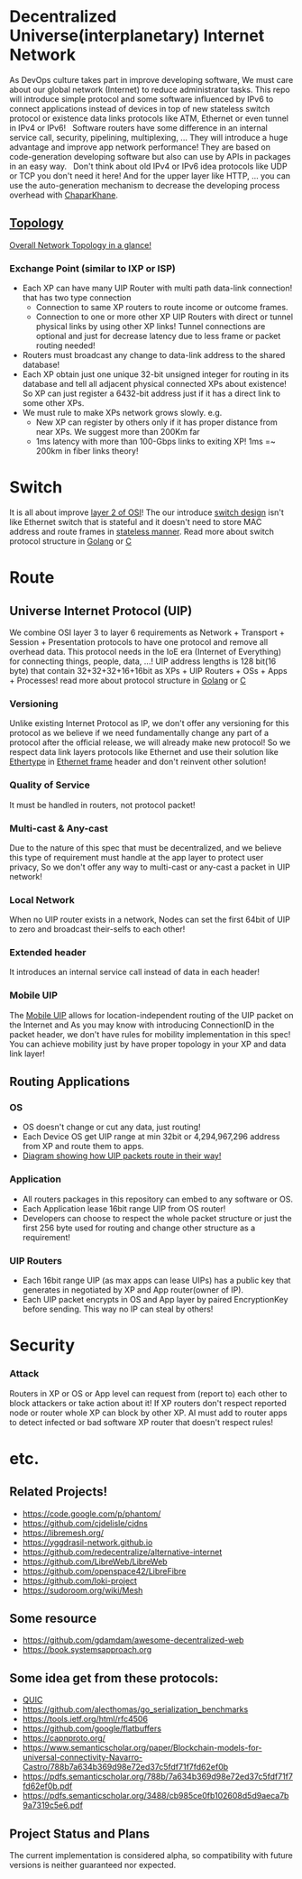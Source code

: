 # Decentralized Universe(interplanetary) Internet Network
As DevOps culture takes part in improve developing software, We must care about our global network (Internet) to reduce administrator tasks. This repo will introduce simple protocol and some software influenced by IPv6 to connect applications instead of devices in top of new stateless switch protocol or existence data links protocols like ATM, Ethernet or even tunnel in IPv4 or IPv6!   
Software routers have some difference in an internal service call, security, pipelining, multiplexing, ... They will introduce a huge advantage and improve app network performance! They are based on code-generation developing software but also can use by APIs in packages in an easy way.   
Don't think about old IPv4 or IPv6 idea protocols like UDP or TCP you don't need it here! And for the upper layer like HTTP, ... you can use the auto-generation mechanism to decrease the developing process overhead with [ChaparKhane](https://github.com/sabzcity/ChaparKhane).

## [Topology](https://en.wikipedia.org/wiki/Network_topology)
[Overall Network Topology in a glance!](https://www.draw.io/?lightbox=1&highlight=0000ff&edit=_blank&layers=1&nav=1#R7V1Rc6M2F%2F01mWkfkkECJHhMnM12%2B7XTbXb32%2FYpgzG2abBxAcfJ%2FvpKgDBIwia2MCQmO7M2AgshHR0dXV1dLvTR4vlj5Kzmv4cTL7iA2uT5Qr%2B9gBBBDZAPmvKSpQCs61nKLPInedo24Yv%2Fw8sTtTx17U%2B8uHJhEoZB4q%2BqiW64XHpuUklzoijcVC%2BbhkH1ritn5gkJX1wnEFO%2F%2B5Nknqci09ie%2BMXzZ3N2a4Ds7MzYcR9nUbhe5je8gPo0%2FctOLxyWWf6k8dyZhJtSkv7hQh9FYZhk3xbPIy%2BgtcvqLfvdXc3ZouCRt0ya%2FGBm3d2Pkhfv%2F%2BB59vB1tTYvwf0lMPLmenKCtcceJC1u8sLqiORDmoMc3JBnWNFENwjXJNubzdxPvC8rx6WJGwIRkjZPFgE5AuSrWMS81E9elHjPpaS8yB%2B9cOEl0Qu5JD97qesazn6UQwzpKDvebNsL2jiv5Xm5rRDOL3VylMyK%2FLcVRb7kdSWvNwPtr6HSM4frJPCX3qjAq0YSp34QjMIgjNLLdQ9MTA%2FT%2Bkyi8NErnbER1h1EzswiZ%2BKTarv1I5KNHy7J%2BWUY0QfOf8XgCkvtsnie0X56tfSSTRg9xlesoVS0BKl5%2B8qstAXAls6SSs1hSFvD1o5vDBMKjfFl4yfuXGiSabhMShWraQiNRqQm6AP7pP9fB%2F6MVmoSrkqpvzljL%2Fgcxn5e5eMwScIFuSDgTrikIj2S942T51MkvBILo%2FRPhgVkWeBGL2GBnVuGS08dROKs%2FhRhhFR0FSGmLkMI0CQI0VUApEFvHaDREBqBs8rqQAk0TFglcoCh0RQapqkAGniAhjJorFxVsADYFEYVJiv3wQKrYAxrgIUyWNBcwock3KSlV4EPgKzqiIIN2YDCCKKiODQV8LAHeKjTGk5CJxOJ9zDxY1WaA5iWUZ0hICzgw5YpUhX4QNqAD2X4WMde9DD1Fun0XJHqAJzqsExxcDFaQwcQ0PGdVFHgxTFJvXbd7Mvn0CePOMDmQNhs8ip9mK%2FHqnBjmAYvSwws8opUllgK1CoyJbyCgoRWf0jBosXMmIb%2BXVMj0g3YfiXfZvln%2BpNxBVnsKprRZZbNNbkAGqtnMYs7f0xAAbXf%2FOUjy44UfszfgqRlBWPJHJpJzSdVbFXhkkOijK08ScAn3wEW%2FmSSMobMHpWa6LxJDt1WBhyL2fhKwGBmwjIukApGGWYx6ohjEY59dUMNtHVuHgMsiVRlFvIKMhQwBhZtYwMyjlEisbKxRLf4sUSmQlrTqLiBkX9Axms0qkqFqkNBaZxUo2LZDDcb0yf%2Bk1Q40LH8Mm9JqhzyxqyVH0yx7FMgplSBfHh2585y5m2FsvbTX59%2FrhUeueSJmtwRWbI7lrJOq6CxpKG554ucyGLH%2BQ8kK3YHLIdprO8yrADTlNlDDIlBRMUKjN3AHvLWurQbLhYPpJiPD96ELheXW%2FQfL0le8iZ11klIn4ncIJyFS0J%2FIWVDvuWhQY5JqaKXv%2BgDX9mAHf%2BdHpv08NlPsrMayg9LJ%2Bm1n73IJ61DOTKtNHoJn1aLqDhcRy5b4mZr7YkTzbxiHTtvtuyJdyBv32SnSCRzMCfxn6oL6zKo5fdgfbmQ1RDBK03HFvtncUAHheGP5Zo95nb2fFebt4lBNTeN2X1ZXlntCHml%2FaGojkZdBGiy8fZ1TAh28lK8cpYFO95%2B%2FEB%2BMAoXq3XiL2cl7ipfVqbF%2Bsw%2BLSlO5pRqY2dBP%2F76TOm2JtNvn%2BhZWmJa6Dtk%2FCzLtP7WNWWs3CKmpZiGUYowJ7hM%2FLRczmoVk2ucBZUjy3G82p%2Ft7ke%2FJ1RFNR8cHZXNb6EzIcUjOsdZunRMPC47Qjlz0rmJ1krp7djcXJfMhjOUHJfTp%2FBrmoV2dXW1J6N9hgFBedK%2FQXnKFlfcR26kQW1oDFD4b2wX5EQDRzGslAeDwtvpGIlR5PyuNEbuicOhPXcZU2SYMkzeQ8ewoMxBx0KStlOxmkpGaWWziUzhaI2slHvmCNKh52Bpnwo89d1Oh5hrPWRIfN2Ya2K57QyooukaGJCGbieZwdugavgzgWT63mKXq5ebbXY5qRjdO1VvLAx71jshZg3I%2BiaWzbuhgdvqnfULQlmdSprZzRBP2zCajX%2FSaAOnqq307efdrV4%2Bt8mfiZ5NJUHtclN0KCAGummwzqBzdCOKszbZRr0%2FdPfN1q4BqLDpZCYezbqosfHUwqNqz8mZoO%2F2HEsTlj0M8wgTDqqacFCLFhworrLe%2FfFRZmbZUl1qO3Em%2Fzh0MGWWk3BK22RJTQJ04eCVI5kpUkkxPa6OcJLprRKusfSq%2Bwy2bdmSJpTQjWXVQ6Yx20DR3DxKObZBUyxfWCtsfFJSljLx44TaZmgPCt926wDOpVqXOCK01zZ627oToP26s4EpVZrLB8dNIbFakf8pjdILxz79jHLBsl76%2F5IHe52RUTCP7rONHaxzAdqBPwFv6gWxiYV1S1vqm6vLli6ZTj4KgYZobLgjSmDj0Mv2mRmHBW65GJqyGqygzVbFWQUainUdiXERSmwcLO0YxNRsgmzgU%2FXWWrEVSVssWsLqoiVtcekCJU27fS4fvLxO6kqXLs2%2BSV2sG1dG1TyAETxc6kIDXUGOWzWTpGnbP70t8ftt9cefd%2FfRfeg%2F34am5z5tfiyJ%2Bm5gk2dgnAbe8zXdnJ3Ocyb511s3cOLYd1McO1EiJpfHuWp3mjieNXWl3cm1vPHOqfVrYGJKUGIqAsl203vepDbvvdMYINDgSBTzU%2FvW4dCAMhXCYcs8Zpl4djKMjI8UwqrMU8wptzdQMwzOeQJZ9qFY0xE3YJu8H1HrYGuwRa9T7tnC09KPwmcjtLE9zr1BG4Y82vDBaDNg52hr4OHWPrVdabgv7Gb2jd0Q5vEGDsYbFAIWWCfGG2rgnT0oq52WZqzzyko%2FEA9AUFbGieFgydb59tkyBpepjl2mdMDv%2FTmpy1QNlA4JhjJAqWMoFVPtXkFJnO8NgZd6FHgJQBvw1nhT6vvXWuilGuD0fe7Wf3UjTMCRfYxt0eZ2QiAg5Na6xjntFOs9ggIatkpQGJx8QfrJQcHm%2BQMoDgaFIB2OAwU%2FNUbw9KCQuZMPErbfEtYWY6cgXRI75cQa1oYDlt4clrDNb4roB5YOCakwYKlbLCG9n7xkCFga5tY9mltjXHXtACaQOcGeeGJtN7ATD3J5l1y2DJEOoH2wXsZiIFvTELJrXTA3sPkOsNjtzKUrhYWwqxOY6PSwOK2%2FzjuEhUw8HAELZAnZmWaLsKjxfBWts2e5z0WwsWJpVKXW9lIEGhiPr5ffN19HDrjXblYbDGtezqJ0gwXQdu2waBysRp7NrUfvHpHS%2FPAme6J18Rsh3s5TflsSUoli7yeflmEVOESEOtHLvvBkb%2FeBP9FbL%2BmOGQXx1%2FDOreXHbI%2FBRhtTSBqkoUIUyBJYAkAs2QSuM%2FPTMTyxBMD59Ufwy%2FzjN19bg6%2BP90%2F%2FXgJ2u%2FI7m8ioyR5869v%2FYZvKxcWV%2Bv9L9glIHdfY0d%2BlM8291mrURJp85weSpt3uReHEwV5XNvv7j8vps%2FUpGV1%2BX1z%2FD0S%2F%2Fulveba8y6Cmpg05PBqLi8Zh9nYWdLAU9NNSQCpaUHWy7fmtmQrkqGUOw%2B%2BaHw4jBHmFNScEswYRyglBenvI%2FBy7almN81k2X9265TiZfJyE4nibXXr0Uj7qcjg5Fj1ZkNYj0JP%2BlDys81K6YEWni%2FGOqSwEdtV5wMLcuyNFD1vD3PUL8iUrxaHT0901WRrv0tnmMOgpHfSEEU4C%2FB2DHhQGPcvCpzSQ14CngSX0BGTZxfBlNCYgvcvhq9HG67NvomPHiCObSFycHCi4dxTMR4XvBQGzde2uxKl91LSjNn7XGxWlkqBhNc3W8ZggrmsPhNM3wgEWt02uF4SDO54Nm0cRTg84whI5YpchsjuOkG0qUR8LtXG806YrKvJAutlbFLL3D%2BxfNdoZL3Vgw6Yuh1ltK5JfuujwDFjQ3%2B7okMXLHMy%2BDfmPvXVrv0bKvAU64z9W0GEdqJ%2FyiAbp5wjBxqB7gWRCybjJU8TW4yuv4YkTz1NGAPKeXu7nWxG0K%2Bzb%2Fu7amZsXBFwsCQvaV6WwaxqsZtl8O5Wtm6%2FJWJ3rVw0WRNv6NxoLNY2Jm75kQqvMuzSf6qqpH8X0qQLnJRUrpIMC2q4%2B9f%2BK2aVu3tXJdaTjO1HwwjL2HHceJvN6D7HII3LJGaepNON8MYNcYt5cmLcyqql9HXDKVjeO%2BzhLRzVZQPZaQqujwiJzosNc6h%2Bn3%2Brbo%2FsckGkIVjI05u9o1jL9GTir2N8%2BWvqoBTttU37xyrmM4zAgWuU6cr9sM%2FMXzsy7jlcZn6b9Moz8H4TsHdY7s4cPo4kXcYxZy3B5s%2BW1f1FseSj3zl3EUk%2BINEQkW6s8soeyMKBFSHHeZzKcTmOvnT6DOrZovTlFxbwqG5i5rU4VFSvooKh6qqgknjWa2bmgQg024Zy9oEKaMDk2TTWaCmNhc8WevNuWVUhcdeZlVcXeM4IX1xp9s2MqjcjHerVKPXtjOf0MMukNyyRUs5bbhkzi3557OpHUILjL2XOiLrwaR0OK5pmWJuxD3JN325yIRXHFc2Ixyxyo8Eyo0D4DKsSinXagQp4KuQ01toUU8SBnKdiTceskKNpeBxI8cxLEe2a974MELZHz3o7R7J25geHGfqe4W79TVtDBINdXg5zo86AzQ1t3BjkWWfRt%2Bpz2gB8kbqJ1izsnYgK72%2FHjFWJ79%2FhRGT2u8BsdPyT4QJ3ugSyKNIwUPR0pDHHpxmD6s8ORokEEx3Ofm%2FNvmgc6DZmmxBmGjy28J%2Be2Z%2BeWKDeH2fmZz86tGif3dzU7b%2FK6obOnQYyEAQwqWsEuvTK7Yd6tU%2BH%2BFeyBCs%2BNCs9h4VryjqOBCkVnnmrzmIalarkGvyrn1mlQ3GM20OC50yA%2BAxps8h6ec6dBTXhHn6pdIhjgV%2BXcNg1KXsAj%2BDOmAX%2B1W%2B%2FJd72BDc%2BGDe2aTZDviQ2Ld2B1s%2FrwGtY8g9VrFkK3QRCTGveyU61ZQckYOgQoGJZguglQABCzb%2FcoPIHdcVTaITyUEPSpEbN26xckefHasNrbo9VegO3q1KgXgQ%2FsjiPkD1wjMEgjroHdcs3gWdJzrtG5eWH3W4Kh9qajLr03qrFFqql5JX2NafdUgfwlNtZhgOo9auxTvQ9md0GHAaqnA5Rmc74dELU3QJHDKKSGm60BlD7b7%2BHEo1f8Bw%3D%3D)

### Exchange Point (similar to IXP or ISP)
- Each XP can have many UIP Router with multi path data-link connection! that has two type connection
    - Connection to same XP routers to route income or outcome frames.
    - Connection to one or more other XP UIP Routers with direct or tunnel physical links by using other XP links! Tunnel connections are optional and just for decrease latency due to less frame or packet routing needed!
- Routers must broadcast any change to data-link address to the shared database!
- Each XP obtain just one unique 32-bit unsigned integer for routing in its database and tell all adjacent physical connected XPs about existence! So XP can just register a 6432-bit address just if it has a direct link to some other XPs.
- We must rule to make XPs network grows slowly. e.g. 
    - New XP can register by others only if it has proper distance from near XPs. We suggest more than 200Km far
    - 1ms latency with more than 100-Gbps links to exiting XP! 1ms =~ 200km in fiber links theory!

# Switch
It is all about improve [layer 2 of OSI](https://en.wikipedia.org/wiki/Data_link_layer)! The our introduce [switch design](https://en.wikipedia.org/wiki/Stateless_protocol) isn't like Ethernet switch that is stateful and it doesn't need to store MAC address and route frames in [stateless manner](https://en.wikipedia.org/wiki/Connectionless_communication). Read more about switch protocol structure in [Golang](./switch-go/frame-structure.go) or [C](./switch-c/frame-structure.c)

# Route

## Universe Internet Protocol (UIP)
We combine OSI layer 3 to layer 6 requirements as Network + Transport + Session + Presentation protocols to have one protocol and remove all overhead data. This protocol needs in the IoE era (Internet of Everything) for connecting things, people, data, ...!
UIP address lengths is 128 bit(16 byte) that contain 32+32+32+16+16bit as XPs + UIP Routers + OSs + Apps + Processes! read more about protocol structure in [Golang](./UIP-go/packet-structure.go) or [C](./UIP-c/packet-structure.c)

### Versioning
Unlike existing Internet Protocol as IP, we don't offer any versioning for this protocol as we believe if we need fundamentally change any part of a protocol after the official release, we will already make new protocol! So we respect data link layers protocols like Ethernet and use their solution like [Ethertype](https://en.wikipedia.org/wiki/Ethertype) in [Ethernet frame](https://en.wikipedia.org/wiki/Ethernet_frame) header and don't reinvent other solution!

### Quality of Service
It must be handled in routers, not protocol packet!

### Multi-cast & Any-cast
Due to the nature of this spec that must be decentralized, and we believe this type of requirement must handle at the app layer to protect user privacy, So we don't offer any way to multi-cast or any-cast a packet in UIP network! 

### Local Network
When no UIP router exists in a network, Nodes can set the first 64bit of UIP to zero and broadcast their-selfs to each other!

### Extended header
It introduces an internal service call instead of data in each header!

### Mobile UIP
The [Mobile UIP](https://en.wikipedia.org/wiki/Mobile_IP) allows for location-independent routing of the UIP packet on the Internet and As you may know with introducing ConnectionID in the packet header, we don't have rules for mobility implementation in this spec! You can achieve mobility just by have proper topology in your XP and data link layer!

## Routing Applications

### OS
- OS doesn't change or cut any data, just routing!
- Each Device OS get UIP range at min 32bit or 4,294,967,296‬ address from XP and route them to apps.
- [Diagram showing how UIP packets route in their way!](https://www.draw.io/?lightbox=1&highlight=0000ff&edit=_blank&layers=1&nav=1#R7VrbctowEP0aZtqHdizfMI8JTdPMpE2mTKbNo7AV49ZYjhAB9%2Bu7RhK%2BCAhNjLmkLx5ptZJXZ492V4aO1R%2FPLxlOR19pQOKOaQTzjvWpY5qe68EzF2RC4JiGEIQsCoQIFYJB9IdIoVKbRgGZVBQ5pTGP0qrQp0lCfF6RYcborKr2QOPqW1McEk0w8HGsS39EAR9JqevYxcAXEoUj9Wrk9sTIGCttuZXJCAd0VhJZFx2rzyjlojWe90mcg6eAEfM%2BrxldWsZIwreZ4IgJTzieys1Ju3imdksC2LzsUsZHNKQJji8K6Tmj0yQg%2BYoG9EZ8HEMTQfMX4TyT%2FsNTTkFUrHBNaSr1dKvlRiZ0ynxph7SMYxYSqSXxzi0sTZM7vSR0TDjLQIGRGPPoqeo%2BLFkQLvUKnKAhoVoNm6nB9u2qryEHzk3zpp%2FFEQDEYKezUcTJIMWLTc3gdFQBGwokr4dLAfZ%2Fhwt8b6YcViFSHkQMmB3RBPoAUs6q9Sg%2BEcbJfCNCclTRMlNd2Z%2BVaS5loxLDlew1mHaPh4q2TkV3X1TsHQRsgBbLfubzPzqqe%2F9KSL2mIZVTb2kEhiw5b3lV0iNUI7OwSc6qOWZpxla%2BQnrcOCaOI7QTj5wxhrOSQpojPVnvMNutRSmrluOe0be6Rs2PwoKXetVe4VQ3BszOJylOoB3m7burW1D6DrEaEoEch5XLKko8ZHVJWQtBqDGGUb5BhhPwxLrF9puNcByFed8Hki1e1kR6qnu%2BzfyEVvn5QA%2BvOqmV02vtK0Upa0rInaWpzva7JHoEBdO4GcDjCvSMd4rt7%2FfN5wbo6xi1QGS3SV9rbZh6oItwWWDrPk6pGvgwWXDyDBQQSufFYDWwQQ%2BPc7zFEyR9cfvKUazHvcLlpWAm1qmEtJKe6Qktv7xqPf6JjZxu%2FOvaeySQuYpABxT%2FyrFOmbbr2rFXP9HdGtAiKDdROx7IVZ3MI16q86F3LxfbLjFZK5zV%2BDX%2BRWVlz9pYJj6rXytDX11WHsiFeBcOb%2FyyvBeHO6hhh%2Bu3w3IOradEx%2Bs57qorw9HXST1vn2nuMD6obHW41EGqHK7GP5tsjZz7T%2FxFhuEadvdNMNj2WmSwpV%2B3jjBxrOK2CsB7ThwIdTdmgucnNP0JyjqM2nwXLt9NJd%2B%2By12n4WrB01w%2B4IzgsR5Q7ZOMsaj%2Ba1W7QVYv1tbBf5pFmga%2Fa7YJv7E1%2FObbgL%2FdIln%2FFr6x1DtJF9SLvFZ%2FjdCj%2F%2F9P6jksLbpAv%2B78d8GOjwF0i%2F9GiaKp%2BIeZdfEX)

### Application
- All routers packages in this repository can embed to any software or OS.
- Each Application lease 16bit range UIP from OS router!
- Developers can choose to respect the whole packet structure or just the first 256 byte used for routing and change other structure as a requirement!

### UIP Routers
- Each 16bit range UIP (as max apps can lease UIPs) has a public key that generates in negotiated by XP and App router(owner of IP).
- Each UIP packet encrypts in OS and App layer by paired EncryptionKey before sending. This way no IP can steal by others!

# Security

### Attack
Routers in XP or OS or App level can request from (report to) each other to block attackers or take action about it! If XP routers don't respect reported node or router whole XP can block by other XP. AI must add to router apps to detect infected or bad software XP router that doesn't respect rules!

# etc.

## Related Projects!
- https://code.google.com/p/phantom/
- https://github.com/cjdelisle/cjdns
- https://libremesh.org/
- https://yggdrasil-network.github.io
- https://github.com/redecentralize/alternative-internet
- https://github.com/LibreWeb/LibreWeb
- https://github.com/openspace42/LibreFibre
- https://github.com/loki-project
- https://sudoroom.org/wiki/Mesh

## Some resource
- https://github.com/gdamdam/awesome-decentralized-web
- https://book.systemsapproach.org

## Some idea get from these protocols:
- [QUIC](https://en.wikipedia.org/wiki/QUIC)
- https://github.com/alecthomas/go_serialization_benchmarks
- https://tools.ietf.org/html/rfc4506
- https://github.com/google/flatbuffers
- https://capnproto.org/
- https://www.semanticscholar.org/paper/Blockchain-models-for-universal-connectivity-Navarro-Castro/788b7a634b369d98e72ed37c5fdf71f7fd62ef0b
- https://pdfs.semanticscholar.org/788b/7a634b369d98e72ed37c5fdf71f7fd62ef0b.pdf
- https://pdfs.semanticscholar.org/3488/cb985ce0fb102608d5d9aeca7b9a7319c5e6.pdf

## Project Status and Plans
The current implementation is considered alpha, so compatibility with future versions is neither guaranteed nor expected.